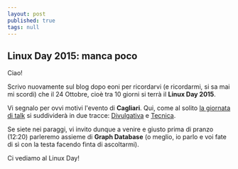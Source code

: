 ```yaml
---
layout: post
published: true
tags: null
---
```





## Linux Day 2015: manca poco

Ciao!

Scrivo nuovamente sul blog dopo eoni per ricordarvi (e ricordarmi, si sa mai mi scordi) che il 24 Ottobre, cioè tra 10 giorni si terrà il **Linux Day 2015**.

Vi segnalo per ovvi motivi l'evento di **Cagliari**. Qui, come al solito [la giornata di talk](http://linuxday.gulch.it/node/65) si suddividerà in due tracce: [Divulgativa](http://linuxday.gulch.it/node/67 "Traccia Divulgativa") e [Tecnica](http://linuxday.gulch.it/node/68 "Traccia Tecnica").

Se siete nei paraggi, vi invito dunque a venire e giusto prima di pranzo (12:20) parleremo assieme di **Graph Database** (o meglio, io parlo e voi fate di sì con la testa facendo finta di ascoltarmi).

Ci vediamo al Linux Day!

